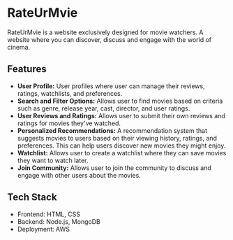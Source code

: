 # RateUrMvie
<p>RateUrMvie is a website exclusively designed for movie watchers. A website where you can discover, discuss and engage with the world of cinema. </p>
<h2>Features</h2>
<ul>
  <li><b>User Profile:</b> User profiles where user can manage their reviews, ratings, watchlists, and preferences. </li>
  <li><b>Search and Filter Options:</b> Allows user to find movies based on criteria such as genre, release year, cast, director, and user ratings.</li>
  <li><b>User Reviews and Ratings:</b> Allows user to submit their own reviews and ratings for movies they've watched.</li>
  <li><b>Personalized Recommendations:</b> A recommendation system that suggests movies to users based on their viewing history, ratings, and preferences. This can help users discover new movies they might enjoy.</li>
  <li><b>Watchlist:</b> Allows user to create a watchlist where they can save movies they want to watch later.</li>
  <li><b>Join Community:</b> Allows user to join the community to discuss and engage with other users about the movies.</li>
</ul>
<h2>Tech Stack</h2>
<ul>
  <li>Frontend: HTML, CSS</li>
  <li>Backend: Node.js, MongoDB</li>
  <li>Deployment: AWS</li>
</ul>
